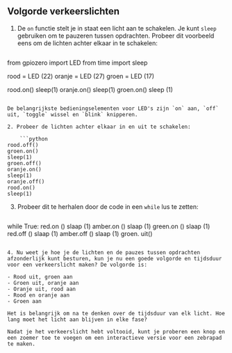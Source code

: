 ## Volgorde verkeerslichten

1. De `on` functie stelt je in staat een licht aan te schakelen. Je kunt `sleep` gebruiken om te pauzeren tussen opdrachten. Probeer dit voorbeeld eens om de lichten achter elkaar in te schakelen:
    
    ```python
from gpiozero import LED
from time import sleep

rood = LED (22)
oranje = LED (27)
groen = LED (17)

rood.on()
sleep(1)
oranje.on()
sleep(1)
groen.on()
sleep (1)
```

De belangrijkste bedieningselementen voor LED's zijn `on` aan, `off` uit, `toggle` wissel en `blink` knipperen.

2. Probeer de lichten achter elkaar in en uit te schakelen:
    
    ```python
rood.off()
groen.on()
sleep(1)
groen.off()
oranje.on()
sleep(1)
oranje.off()
rood.on()
sleep(1)
```

3. Probeer dit te herhalen door de code in een `while` lus te zetten:
    
    ```python
while True: red.on () slaap (1) amber.on () slaap (1) green.on () slaap (1) red.off () slaap (1) amber.off () slaap (1) groen. uit()
```

4. Nu weet je hoe je de lichten en de pauzes tussen opdrachten afzonderlijk kunt besturen, kun je nu een goede volgorde en tijdsduur voor een verkeerslicht maken? De volgorde is:

- Rood uit, groen aan
- Groen uit, oranje aan
- Oranje uit, rood aan
- Rood en oranje aan
- Groen aan

Het is belangrijk om na te denken over de tijdsduur van elk licht. Hoe lang moet het licht aan blijven in elke fase?

Nadat je het verkeerslicht hebt voltooid, kunt je proberen een knop en een zoemer toe te voegen om een ​​interactieve versie voor een zebrapad te maken.